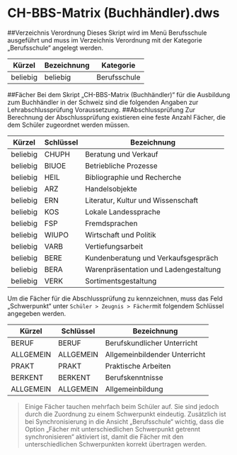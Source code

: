 # CH-BBS-Matrix (Buchhändler).dws

##Verzeichnis Verordnung 
Dieses Skript wird im Menü Berufsschule ausgeführt und muss im Verzeichnis Verordnung mit der Kategorie „Berufsschule“ angelegt werden.

|Kürzel	|Bezeichnung	|Kategorie|
|--|--|--|
|beliebig	|beliebig|Berufsschule|

##Fächer
Bei dem Skript „CH-BBS-Matrix (Buchhändler)“ für die Ausbildung zum Buchhändler in der Schweiz sind die folgenden Angaben zur Lehrabschlussprüfung Voraussetzung.
##Abschlussprüfung
Zur Berechnung der Abschlussprüfung existieren eine feste Anzahl Fächer, die dem Schüler zugeordnet werden müssen. 

|Kürzel	|Schlüssel	|Bezeichnung|
|--|--|--|
|beliebig|CHUPH	|Beratung und Verkauf|
|beliebig|BIUOE	|Betriebliche Prozesse|
|beliebig|HEIL	|Bibliographie und Recherche|
|beliebig|ARZ	|Handelsobjekte|
|beliebig|ERN	|Literatur, Kultur und Wissenschaft|
|beliebig|KOS	|Lokale Landessprache|
|beliebig|FSP	|Fremdsprachen|
|beliebig|WIUPO	|Wirtschaft und Politik|
|beliebig|VARB	|Vertiefungsarbeit|
|beliebig|BERE	|Kundenberatung und Verkaufsgespräch|
|beliebig|BERA	|Warenpräsentation und Ladengestaltung|
|beliebig|VERK	|Sortimentsgestaltung|


Um die Fächer für die Abschlussprüfung zu kennzeichnen, muss das Feld „Schwerpunkt“ unter ```Schüler > Zeugnis > Fächer```mit folgendem Schlüssel angegeben werden.

|Kürzel	|Schlüssel	|Bezeichnung|
|--|--|--|
|BERUF	|BERUF	|Berufskundlicher Unterricht|
|ALLGEMEIN	|ALLGEMEIN	|Allgemeinbildender Unterricht|
|PRAKT	|PRAKT	|Praktische Arbeiten|
|BERKENT	|BERKENT	|Berufskenntnisse|
|ALLGEMEIN	|ALLGEMEIN	|Allgemeinbildung|

>Einige Fächer tauchen mehrfach beim Schüler auf. Sie sind jedoch durch die Zuordnung zu einem Schwerpunkt eindeutig.
Zusätzlich ist bei Synchronisierung in die Ansicht „Berufsschule“ wichtig, dass die Option „Fächer mit unterschiedlichen Schwerpunkt getrennt synchronisieren“ aktiviert ist, damit die Fächer mit den unterschiedlichen Schwerpunkten korrekt übertragen werden.

